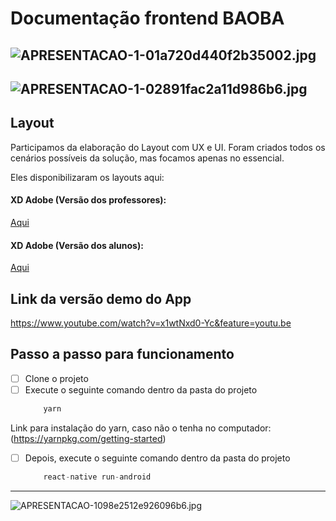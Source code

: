 # Documentação frontend BAOBA

![APRESENTACAO-1-01a720d440f2b35002.jpg](https://imgurl.me/images/2020/07/06/APRESENTACAO-1-01a720d440f2b35002.jpg)
----------

![APRESENTACAO-1-02891fac2a11d986b6.jpg](https://imgurl.me/images/2020/07/06/APRESENTACAO-1-02891fac2a11d986b6.jpg)
----------

## Layout
Participamos da elaboração do Layout com UX e UI. Foram criados todos os cenários possíveis da solução, mas focamos apenas no essencial.

Eles disponibilizaram os layouts aqui:

#### XD Adobe (Versão dos professores):
[Aqui](https://xd.adobe.com/view/e32c4527-4c41-4a67-895b-a314bda9dd24-b67f/?fullscreen)

#### XD Adobe (Versão dos alunos):
[Aqui](https://xd.adobe.com/view/9e785aa3-a752-49ad-b9f7-02419ffd5cd3-cb2b/?fullscreen)
 
## Link da versão demo do App  
https://www.youtube.com/watch?v=x1wtNxd0-Yc&feature=youtu.be
    
## Passo a passo para funcionamento
- [ ] Clone o projeto
- [ ] Execute o seguinte comando dentro da pasta do projeto 
    ```jsx
        yarn
    ```
Link para instalação do yarn, caso não o tenha no computador: (https://yarnpkg.com/getting-started)
- [ ] Depois, execute o seguinte comando dentro da pasta do projeto
    ```jsx
        react-native run-android
    ```

-----  
![APRESENTACAO-1098e2512e926096b6.jpg](https://imgurl.me/images/2020/07/06/APRESENTACAO-1098e2512e926096b6.jpg)
